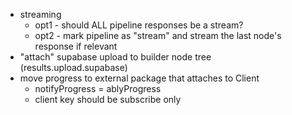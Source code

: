 - streaming
  - opt1 - should ALL pipeline responses be a stream?
  - opt2 - mark pipeline as "stream" and stream the last node's response if relevant
- "attach" supabase upload to builder node tree (results.upload.supabase)
- move progress to external package that attaches to Client
  - notifyProgress = ablyProgress
  - client key should be subscribe only
